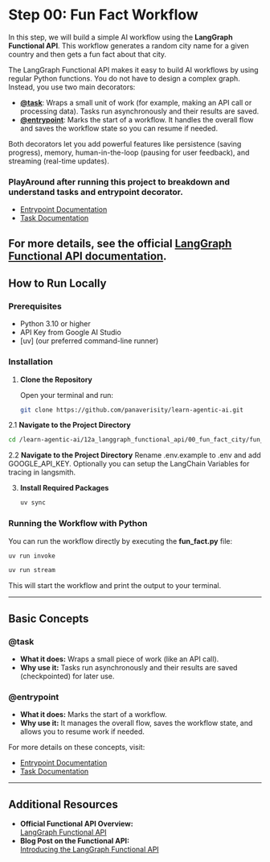 # Step 00: Fun Fact Workflow

In this step, we will build a simple AI workflow using the **LangGraph Functional API**. This workflow generates a random city name for a given country and then gets a fun fact about that city.

The LangGraph Functional API makes it easy to build AI workflows by using regular Python functions. You do not have to design a complex graph. Instead, you use two main decorators:

- [**@task**](https://langchain-ai.github.io/langgraph/concepts/functional_api/#task): Wraps a small unit of work (for example, making an API call or processing data). Tasks run asynchronously and their results are saved.
- [**@entrypoint**](https://langchain-ai.github.io/langgraph/concepts/functional_api/#entrypoint): Marks the start of a workflow. It handles the overall flow and saves the workflow state so you can resume if needed.

Both decorators let you add powerful features like persistence (saving progress), memory, human-in-the-loop (pausing for user feedback), and streaming (real-time updates).

### PlayAround after running this project to breakdown and understand tasks and entrypoint decorator.

- [Entrypoint Documentation](https://langchain-ai.github.io/langgraph/concepts/functional_api/#entrypoint)
- [Task Documentation](https://langchain-ai.github.io/langgraph/concepts/functional_api/#task)

## For more details, see the official [LangGraph Functional API documentation](https://langchain-ai.github.io/langgraph/concepts/functional_api/).

## How to Run Locally

### Prerequisites

- Python 3.10 or higher
- API Key from Google AI Studio
- [uv] (our preferred command-line runner)

### Installation

1. **Clone the Repository**

   Open your terminal and run:

   ```bash
   git clone https://github.com/panaverisity/learn-agentic-ai.git
   ```

2.1 **Navigate to the Project Directory**

```bash
cd /learn-agentic-ai/12a_langgraph_functional_api/00_fun_fact_city/fun_fact_city
```

2.2 **Navigate to the Project Directory**
Rename .env.example to .env and add GOOGLE_API_KEY. Optionally you can setup the LangChain Variables for tracing in langsmith.

3. **Install Required Packages**

   ```bash
   uv sync
   ```

### Running the Workflow with Python

You can run the workflow directly by executing the **fun_fact.py** file:

```bash
uv run invoke
```

```bash
uv run stream
```

This will start the workflow and print the output to your terminal.

---

## Basic Concepts

### @task

- **What it does:** Wraps a small piece of work (like an API call).
- **Why use it:** Tasks run asynchronously and their results are saved (checkpointed) for later use.

### @entrypoint

- **What it does:** Marks the start of a workflow.
- **Why use it:** It manages the overall flow, saves the workflow state, and allows you to resume work if needed.

For more details on these concepts, visit:

- [Entrypoint Documentation](https://langchain-ai.github.io/langgraph/concepts/functional_api/#entrypoint)
- [Task Documentation](https://langchain-ai.github.io/langgraph/concepts/functional_api/#task)

---

## Additional Resources

- **Official Functional API Overview:**  
  [LangGraph Functional API](https://langchain-ai.github.io/langgraph/concepts/functional_api/)
- **Blog Post on the Functional API:**  
  [Introducing the LangGraph Functional API](https://blog.langchain.dev/introducing-the-langgraph-functional-api/)
